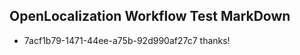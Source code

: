 ## OpenLocalization Workflow Test MarkDown
* 7acf1b79-1471-44ee-a75b-92d990af27c7 thanks!

<!--HONumber=Oct16_HO3-->


